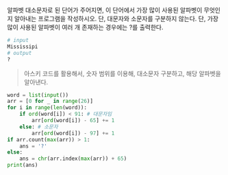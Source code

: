 알파벳 대소문자로 된 단어가 주어지면, 이 단어에서 가장 많이 사용된 알파벳이 무엇인지 알아내는 프로그램을 작성하시오. 단, 대문자와 소문자를 구분하지 않는다. 단, 가장 많이 사용된 알파벳이 여러 개 존재하는 경우에는 ?를 출력한다.

```python
# input
Mississipi
# output
?
```

> 아스키 코드를 활용해서, 숫자 범위를 이용해, 대소문자 구분하고, 해당 알파벳을 알아낸다.

```python
word = list(input())
arr = [0 for _ in range(26)]
for i in range(len(word)):
    if ord(word[i]) < 91: # 대문자임
        arr[ord(word[i]) - 65] += 1
    else: # 소문자
        arr[ord(word[i]) - 97] += 1
if arr.count(max(arr)) > 1:
    ans = '?'
else:
    ans = chr(arr.index(max(arr)) + 65)
print(ans)
```

